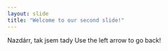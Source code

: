 ```yaml
---
layout: slide
title: "Welcome to our second slide!"
---
```

Nazdárr, tak jsem tady
Use the left arrow to go back!
